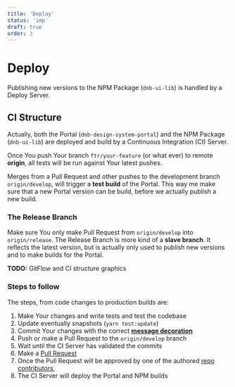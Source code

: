 ```yaml
---
title: 'Deploy'
status: 'imp'
draft: true
order: 3
---
```


# Deploy

Publishing new versions to the NPM Package (`dnb-ui-lib`) is handled by a Deploy Server.

## CI Structure

Actually, both the Portal (`dnb-design-system-portal`) and the NPM Package (`dnb-ui-lib`) are deployed and build by a Continuous Integration (CI) Server.

Once You push Your branch `ftr/your-feature` (or what ever) to remote **origin**, all tests will be run against Your latest pushes.

Merges from a Pull Request and other pushes to the development branch `origin/develop`, will trigger a **test build** of the Portal. This way me make sure that a new Portal version can be build, before we actually publish a new build.

### The Release Branch

Make sure You only make Pull Request from `origin/develop` into `origin/release`.
The Release Branch is more kind of a **slave branch**. It reflects the latest version, but is actually only used to publish new versions and to make builds for the Portal.

**TODO:** GitFlow and CI structure graphics

### Steps to follow

The steps, from code changes to production builds are:

1. Make Your changes and write tests and test the codebase
1. Update eventually snapshots (`yarn test:update`)
1. Commit Your changes with the correct **[message decoration](/uilib/development/commit)**
1. Push or make a Pull Request to the `origin/develop` branch
1. Wait until the CI Server has validated the commits
1. Make a [Pull Request](https://github.com/dnbexperience/eufemia/compare/release...develop?expand=1)
1. Once the Pull Request will be approved by one of the authored [repo contributors](https://github.com/dnbexperience/eufemia/graphs/contributors),
1. The CI Server will deploy the Portal and NPM builds
